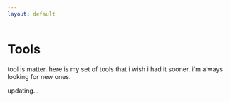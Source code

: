 ```yaml
---
layout: default
---
```


# Tools

tool is matter. here is my set of tools that i wish i had it sooner. i'm always looking for new ones.

updating...